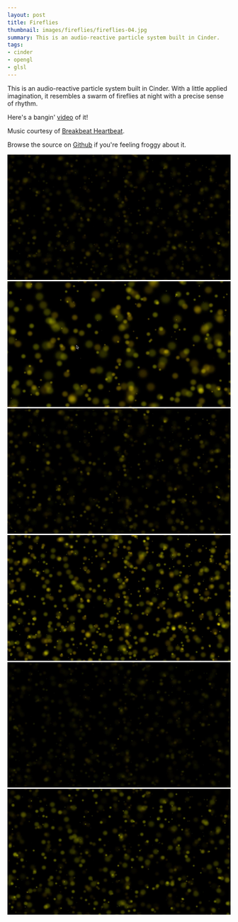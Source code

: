```yaml
---
layout: post
title: Fireflies
thumbnail: images/fireflies/fireflies-04.jpg
summary: This is an audio-reactive particle system built in Cinder.
tags:
- cinder
- opengl
- glsl
---
```


[Fireflies-01]: /images/fireflies/fireflies-01.jpg "Fireflies 01"
[Fireflies-02]: /images/fireflies/fireflies-02.jpg "Fireflies 02"
[Fireflies-03]: /images/fireflies/fireflies-03.jpg "Fireflies 03"
[Fireflies-04]: /images/fireflies/fireflies-04.jpg "Fireflies 04"
[Fireflies-05]: /images/fireflies/fireflies-05.jpg "Fireflies 05"
[Fireflies-06]: /images/fireflies/fireflies-06.jpg "Fireflies 06"

This is an audio-reactive particle system built in Cinder. With a little applied imagination, it resembles a swarm of fireflies at night with a precise sense of rhythm.

Here's a bangin' [video](https://youtu.be/9qY0NuQv5ZQ) of it!

Music courtesy of [Breakbeat Heartbeat](https://soundcloud.com/breakbeatheartbeat).

Browse the source on [Github](https://github.com/arrisray/Cinder-Sketches) if you're feeling froggy about it.

![Fireflies 01][fireflies-01]
![Fireflies 02][fireflies-02]
![Fireflies 03][fireflies-03]
![Fireflies 04][fireflies-04]
![Fireflies 05][fireflies-05]
![Fireflies 06][fireflies-06]
